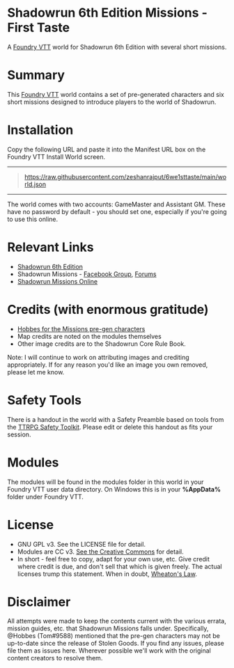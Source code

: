 # Shadowrun 6th Edition Missions - First Taste
A [Foundry VTT](https://foundryvtt.com/) world for Shadowrun 6th Edition with several short missions. 
# Summary
This [Foundry VTT](https://foundryvtt.com/) world contains a set of pre-generated characters and six short missions designed to introduce players to the world of Shadowrun. 
# Installation
Copy the following URL and paste it into the Manifest URL box on the Foundry VTT Install World screen.

--------------------
>   https://raw.githubusercontent.com/zeshanrajput/6we1sttaste/main/world.json
--------------------

The world comes with two accounts: GameMaster and Assistant GM. These have no password by default - you should set one, especially if you're going to use this online. 

# Relevant Links
* [Shadowrun 6th Edition](https://store.catalystgamelabs.com/products/shadowrun-sixth-world-core-rulebook)
* Shadowrun Missions - [Facebook Group](https://www.facebook.com/SRMissions/), [Forums](https://forums.shadowruntabletop.com/)
* [Shadowrun Missions Online](https://srmissionsonline.com/) 
# Credits (with enormous gratitude)
* [Hobbes for the Missions pre-gen characters](https://forums.shadowruntabletop.com/index.php?topic=33037.0)
* Map credits are noted on the modules themselves
* Other image credits are to the Shadowrun Core Rule Book. 

Note: I will continue to work on attributing images and crediting appropriately. If for any reason you'd like an image you own removed, please let me know.

# Safety Tools
There is a handout in the world with a Safety Preamble based on tools from the [TTRPG Safety Toolkit](https://drive.google.com/drive/folders/114jRmhzBpdqkAlhmveis0nmW73qkAZCj). Please edit or delete this handout as fits your session.

# Modules
The modules will be found in the modules folder in this world in your Foundry VTT user data directory. On Windows this is in your **%AppData%** folder under Foundry VTT.

# License
* GNU GPL v3. See the LICENSE file for detail.
* Modules are CC v3. [See the Creative Commons](https://creativecommons.org/licenses/by/3.0/) for detail. 
* In short - feel free to copy, adapt for your own use, etc. Give credit where credit is due, and don't sell that which is given freely. The actual licenses trump this statement. When in doubt, [Wheaton's Law](https://www.attorneyatwork.com/wheatons-law/).

# Disclaimer
All attempts were made to keep the contents current with the various errata, mission guides, etc. that Shadowrun Missions falls under. Specifically, @Hobbes (Tom#9588) mentioned that the pre-gen characters may not be up-to-date since the release of Stolen Goods. If you find any issues, please file them as issues here. Wherever possible we'll work with the original content creators to resolve them.
